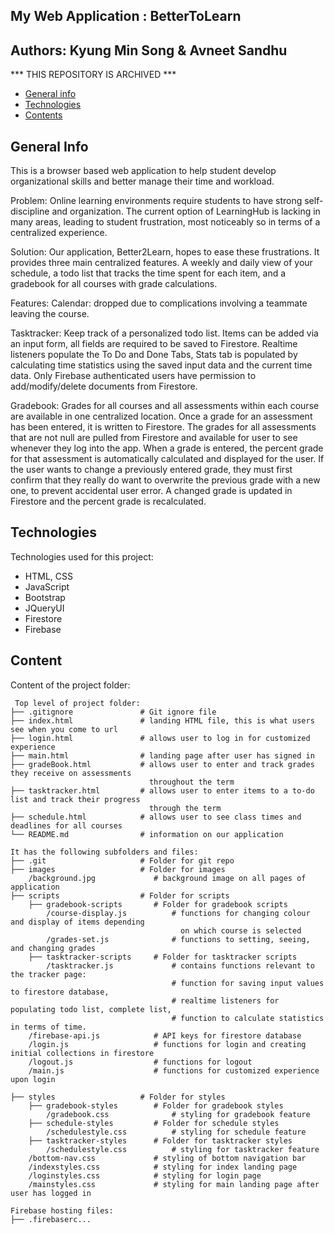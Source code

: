 ## My Web Application : BetterToLearn
## Authors: Kyung Min Song & Avneet Sandhu

*** THIS REPOSITORY IS ARCHIVED ***

* [General info](#general-info)
* [Technologies](#technologies)
* [Contents](#content)

## General Info
This is a browser based web application to help student develop organizational skills and better
manage their time and workload.

Problem: Online learning environments require students to have strong self-discipline and
organization. The current option of LearningHub is lacking in many areas, leading to student
frustration, most noticeably so in terms of a centralized experience.

Solution: Our application, Better2Learn, hopes to ease these frustrations. It provides three main
centralized features. A weekly and daily view of your schedule, a todo list that tracks the time
spent for each item, and a gradebook for all courses with grade calculations.

 Features:
 Calendar: dropped due to complications involving a teammate leaving the course.

 Tasktracker:
 Keep track of a personalized todo list. Items can be added via an input form, all fields are
 required to be saved to Firestore. Realtime listeners populate the To Do and Done Tabs, Stats tab
 is populated by calculating time statistics using the saved input data and the current time data.
 Only Firebase authenticated users have permission to add/modify/delete documents from Firestore.

 Gradebook:
 Grades for all courses and all assessments within each course are available in one centralized
 location. Once a grade for an assessment has been entered, it is written to Firestore. The grades
 for all assessments that are not null are pulled from Firestore and available for user to see
 whenever they log into the app. When a grade is entered, the percent grade for that assessment is
 automatically calculated and displayed for the user. If the user wants to change a previously
 entered grade, they must first confirm that they really do want to overwrite the previous grade
 with a new one, to prevent accidental user error. A changed grade is updated in Firestore and the
 percent grade is recalculated.


## Technologies
Technologies used for this project:
* HTML, CSS
* JavaScript
* Bootstrap
* JQueryUI
* Firestore
* Firebase

## Content
Content of the project folder:

```
 Top level of project folder:
├── .gitignore               # Git ignore file
├── index.html               # landing HTML file, this is what users see when you come to url
├── login.html               # allows user to log in for customized experience
├── main.html                # landing page after user has signed in
├── gradeBook.html           # allows user to enter and track grades they receive on assessments
                               throughout the term
├── tasktracker.html         # allows user to enter items to a to-do list and track their progress
                               through the term
├── schedule.html            # allows user to see class times and deadlines for all courses
└── README.md                # information on our application

It has the following subfolders and files:
├── .git                     # Folder for git repo
├── images                   # Folder for images
    /background.jpg             # background image on all pages of application
├── scripts                  # Folder for scripts
    ├── gradebook-scripts       # Folder for gradebook scripts
        /course-display.js          # functions for changing colour and display of items depending
                                      on which course is selected
        /grades-set.js              # functions to setting, seeing, and changing grades
    ├── tasktracker-scripts     # Folder for tasktracker scripts
        /tasktracker.js             # contains functions relevant to the tracker page:
                                    # function for saving input values to firestore database,
                                    # realtime listeners for populating todo list, complete list,
                                    # function to calculate statistics in terms of time.
    /firebase-api.js            # API keys for firestore database
    /login.js                   # functions for login and creating initial collections in firestore
    /logout.js                  # functions for logout
    /main.js                    # functions for customized experience upon login

├── styles                   # Folder for styles
    ├── gradebook-styles        # Folder for gradebook styles
        /gradebook.css              # styling for gradebook feature
    ├── schedule-styles         # Folder for schedule styles
        /schedulestyle.css          # styling for schedule feature
    ├── tasktracker-styles      # Folder for tasktracker styles
        /schedulestyle.css          # styling for tasktracker feature
    /bottom-nav.css             # styling of bottom navigation bar
    /indexstyles.css            # styling for index landing page
    /loginstyles.css            # styling for login page
    /mainstyles.css             # styling for main landing page after user has logged in

Firebase hosting files:
├── .firebaserc...


```

